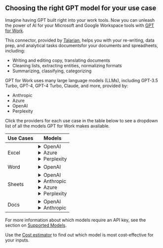 ## Choosing the right GPT model for your use case

Imagine having GPT built right into your work tools. Now you can unleash the power of AI for your Microsoft and Google Workspace tools with [GPT for Work](https://gptforwork.com/).

This connector, provided by [Talarian](https://talarian.io/), helps you with your re-writing, data prep, and analytical tasks documentsfor your documents and spreadheets, including:
- Writing and editing copy, translating documents
- Cleaning lists, extracting entities, normalizing formats
- Summarizing, classifying, categorizing

GPT for Work uses many large language models (LLMs), including GPT-3.5 Turbo, GPT-4, GPT-4 Turbo, Claude, and more, provided by:
- Anthropic
- Azure
- OpenAI
- Perplexity

Click the providers for each use case in the table below to see a dropdown list of all the models GPT for Work makes available.

| Use Cases | Models |
|-----------|--------|
| Excel     | <details><summary>OpenAI</summary>gpt-3.5-turbo (0125) <br> gpt-4 <br> gpt-4-1106-vision-preview (with GPT_VISION)  <br> gpt-4-turbo <br> text-embedding-ada-002 (with GPT_MATCH)</details> <details><summary>Azure</summary>gpt-3.5-turbo (0613) <br> gpt-4  <br> gpt-4-turbo</details><details><summary>Perplexity</summary> sonar-small-online (with GPT_WEB and Web browsing bulk tool)</details> |
| Word      | <details><summary>OpenAI</summary>gpt-3.5-turbo (0125) <br> gpt-4 <br> gpt-4-turbo</details> |
| Sheets    | <details><summary>OpenAI</summary>babbage-003 (fine-tuned)  <br>  davinci-002 (fine-tuned)  <br>  gpt-3.5-turbo (0125) <br> gpt-4 <br> gpt-4-1106-vision-preview (with GPT_VISION) <br>  gpt-3.5-turbo-instruct  <br> gpt-3.5-turbo (fine-tuned)  <br> gpt-4-turbo  <br> text-embedding-ada-002 (with GPT_MATCH) </details> <details><summary>Anthropic</summary>claude-3-haiku <br> claude-3-opus <br> claude-3-sonnet </details> <details><summary>Azure</summary>gpt-3.5-turbo (0613) <br> gpt-4 <br> gpt-4-turbo<br> </details> <details><summary>Perplexity</summary>sonar-small-online (with GPT_WEB and Web browsing bulk tool)</details> |
| Docs      | <details><summary>OpenAI</summary>gpt-3.5-turbo (0125) <br> gpt-3.5-turbo-instruct <br> gpt-4 <br> gpt-4-turbo </details> <details><summary> Anthropic</summary>claude-3-haiku <br> claude-3-opus <br> claude-3-sonnet</details> |


<!--
Docusaurus markdown does not support embedded dropdowns or filters within tables. I would suggest using JavaScript (maybe DataTables or React Table) or a Docusaurus plugin to add that functionality to the table.
-->

For more information about which models require an API key, see the section on [Supported Models](https://gptforwork.com/help/supported-models).

Use the [Cost estimator](https://gptforwork.com/help/billing/cost-estimator) to find out which model is most cost-effective for your inputs.

